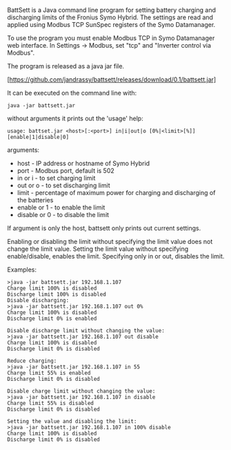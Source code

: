 BattSett is a Java command line program for setting battery charging and discharging limits of the Fronius Symo Hybrid. The settings are read and applied using Modbus TCP SunSpec registers of the Symo Datamanager.

To use the program you must enable Modbus TCP in Symo Datamanager web interface. In Settings -> Modbus, set "tcp" and "Inverter control via Modbus".

The program is released as a java jar file. 

[https://github.com/jandrassy/battsett/releases/download/0.1/battsett.jar]

It can be executed on the command line with:

`java -jar battsett.jar`

without arguments it prints out the 'usage' help:

`usage: battset.jar <host>[:<port>] in|i|out|o [0%|<limit>[%]] [enable|1|disable|0]`

arguments:
* host - IP address or hostname of Symo Hybrid
* port - Modbus port, default is 502
* in or i - to set charging limit
* out or o - to set discharging limit
* limit - percentage of maximum power for charging and discharging of the batteries
* enable or 1 - to enable the limit
* disable or 0 - to disable the limit

If argument is only the host, battsett only prints out current settings.

Enabling or disabling the limit without specifying the limit value does not change the limit value. Setting the limit value without specifying enable/disable, enables the limit. Specifying only in or out, disables the limit.

Examples:
```
>java -jar battsett.jar 192.168.1.107
Charge limit 100% is disabled
Discharge limit 100% is disabled
Disable discharging:
>java -jar battsett.jar 192.168.1.107 out 0%
Charge limit 100% is disabled
Discharge limit 0% is enabled 

Disable discharge limit without changing the value:
>java -jar battsett.jar 192.168.1.107 out disable
Charge limit 100% is disabled
Discharge limit 0% is disabled

Reduce charging:
>java -jar battsett.jar 192.168.1.107 in 55
Charge limit 55% is enabled
Discharge limit 0% is disabled

Disable charge limit without changing the value:
>java -jar battsett.jar 192.168.1.107 in disable
Charge limit 55% is disabled
Discharge limit 0% is disabled

Setting the value and disabling the limit:
>java -jar battsett.jar 192.168.1.107 in 100% disable
Charge limit 100% is disabled
Discharge limit 0% is disabled
```